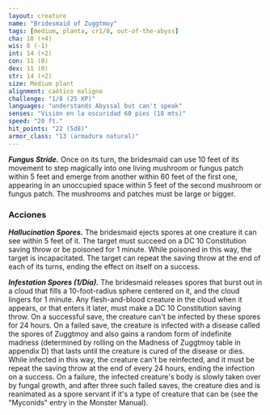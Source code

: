```yaml
---
layout: creature
name: "Bridesmaid of Zuggtmoy"
tags: [medium, planta, cr1/8, out-of-the-abyss]
cha: 18 (+4)
wis: 8 (-1)
int: 14 (+2)
con: 11 (0)
dex: 11 (0)
str: 14 (+2)
size: Medium plant
alignment: caótico maligno
challenge: "1/8 (25 XP)"
languages: "understands Abyssal but can't speak"
senses: "Visión en la oscuridad 60 pies (18 mts)"
speed: "20 ft."
hit_points: "22 (5d8)"
armor_class: "13 (armadura natural)"
---
```


***Fungus Stride.*** Once on its turn, the bridesmaid can use 10 feet of its movement to step magically into one living mushroom or fungus patch within 5 feet and emerge from another within 60 feet of the first one, appearing in an unoccupied space within 5 feet of the second mushroom or fungus patch. The mushrooms and patches must be large or bigger.

### Acciones

***Hallucination Spores.*** The bridesmaid ejects spores at one creature it can see within 5 feet of it. The target must succeed on a DC 10 Constitution saving throw or be poisoned for 1 minute. While poisoned in this way, the target is incapacitated. The target can repeat the saving throw at the end of each of its turns, ending the effect on itself on a success.

***Infestation Spores (1/Día).*** The bridesmaid releases spores that burst out in a cloud that fills a 10-foot-radius sphere centered on it, and the cloud lingers for 1 minute. Any flesh-and-blood creature in the cloud when it appears, or that enters it later, must make a DC 10 Constitution saving throw. On a successful save, the creature can't be infected by these spores for 24 hours. On a failed save, the creature is infected with a disease called the spores of Zuggtmoy and also gains a random form of indefinite madness (determined by rolling on the Madness of Zuggtmoy table in appendix D) that lasts until the creature is cured of the disease or dies. While infected in this way, the creature can't be reinfected, and it must be repeat the saving throw at the end of every 24 hours, ending the infection on a success. On a failure, the infected creature's body is slowly taken over by fungal growth, and after three such failed saves, the creature dies and is reanimated as a spore servant if it's a type of creature that can be (see the "Myconids" entry in the Monster Manual).
